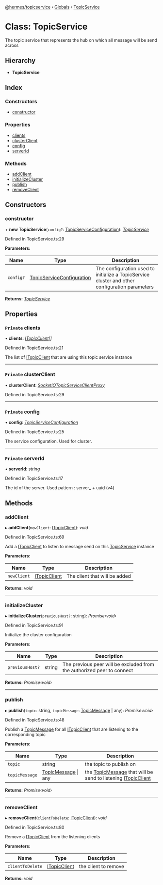 [@hermes/topicservice](../README.md) › [Globals](../globals.md) › [TopicService](topicservice.md)

# Class: TopicService

The topic service that represents the hub on which all message will be send across

## Hierarchy

* **TopicService**

## Index

### Constructors

* [constructor](topicservice.md#constructor)

### Properties

* [clients](topicservice.md#private-clients)
* [clusterClient](topicservice.md#private-clusterclient)
* [config](topicservice.md#private-config)
* [serverId](topicservice.md#private-serverid)

### Methods

* [addClient](topicservice.md#addclient)
* [initializeCluster](topicservice.md#initializecluster)
* [publish](topicservice.md#publish)
* [removeClient](topicservice.md#removeclient)

## Constructors

###  constructor

\+ **new TopicService**(`config?`: [TopicServiceConfiguration](topicserviceconfiguration.md)): *[TopicService](topicservice.md)*

Defined in TopicService.ts:29

**Parameters:**

Name | Type | Description |
------ | ------ | ------ |
`config?` | [TopicServiceConfiguration](topicserviceconfiguration.md) | The configuration used to initialize a TopicService cluster and other configuration parameters  |

**Returns:** *[TopicService](topicservice.md)*

## Properties

### `Private` clients

• **clients**: *[ITopicClient](../interfaces/itopicclient.md)[]*

Defined in TopicService.ts:21

The list of [ITopicClient](../interfaces/itopicclient.md) that are using this topic service instance

___

### `Private` clusterClient

• **clusterClient**: *[SocketIOTopicServiceClientProxy](socketiotopicserviceclientproxy.md)*

Defined in TopicService.ts:29

___

### `Private` config

• **config**: *[TopicServiceConfiguration](topicserviceconfiguration.md)*

Defined in TopicService.ts:25

The service configuration. Used for cluster.

___

### `Private` serverId

• **serverId**: *string*

Defined in TopicService.ts:17

The id of the server. Used pattern : server_ + uuid (v4)

## Methods

###  addClient

▸ **addClient**(`newClient`: [ITopicClient](../interfaces/itopicclient.md)): *void*

Defined in TopicService.ts:69

Add a [ITopicClient](../interfaces/itopicclient.md) to listen to message send on this [TopicService](topicservice.md) instance

**Parameters:**

Name | Type | Description |
------ | ------ | ------ |
`newClient` | [ITopicClient](../interfaces/itopicclient.md) | The client that will be added  |

**Returns:** *void*

___

###  initializeCluster

▸ **initializeCluster**(`previousHost?`: string): *Promise‹void›*

Defined in TopicService.ts:91

Initialize the cluster configuration

**Parameters:**

Name | Type | Description |
------ | ------ | ------ |
`previousHost?` | string | The previous peer will be excluded from the authorized peer to connect  |

**Returns:** *Promise‹void›*

___

###  publish

▸ **publish**(`topic`: string, `topicMessage`: [TopicMessage](topicmessage.md) | any): *Promise‹void›*

Defined in TopicService.ts:48

Publish a [TopicMessage](topicmessage.md) for all [ITopicClient](../interfaces/itopicclient.md) that are listening to the corresponding topic

**Parameters:**

Name | Type | Description |
------ | ------ | ------ |
`topic` | string | the topic to publish on |
`topicMessage` | [TopicMessage](topicmessage.md) &#124; any | the [TopicMessage](topicmessage.md) that will be send to listening [ITopicClient](../interfaces/itopicclient.md)  |

**Returns:** *Promise‹void›*

___

###  removeClient

▸ **removeClient**(`clientToDelete`: [ITopicClient](../interfaces/itopicclient.md)): *void*

Defined in TopicService.ts:80

Remove a [ITopicClient](../interfaces/itopicclient.md) from the listening clients

**Parameters:**

Name | Type | Description |
------ | ------ | ------ |
`clientToDelete` | [ITopicClient](../interfaces/itopicclient.md) | the client to remove  |

**Returns:** *void*

